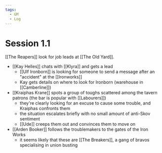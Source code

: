 ```yaml
---
tags:
  - GM
  - Log
---
```


# Session 1.1

[[The Reapers]] look for job leads at [[The Old Yard]].
- [[Kay Helles]] chats with [[Klyra]] and gets a lead
	- [[Ulf Ironborn]] is looking for someone to send a message after an "accident" at the [[Ironworks]]
	- Kay gets details on where to look for Ironborn (warehouse in [[Camberline]])
- [[Kraiphas Krane]] spots a group of toughs scattered among the tavern patrons (the bar is popular with [[Labourers]])
	- they're clearly looking for an excuse to cause some trouble, and Kraiphas confronts them
	- the situation escalates briefly with no small amount of anti-Skov sentiment
	- [[Ude]] creeps them out and convinces them to move on
- [[Arden Booker]] follows the troublemakers to the gates of the Iron Works
	- it seems likely that these are [[The Breakers]], a gang of bravos specialising in union busting

